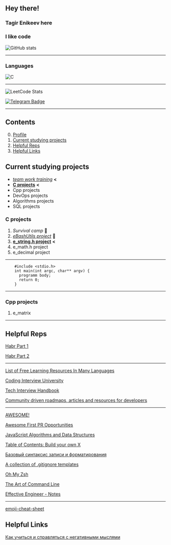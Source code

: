 <!--### Hi there 👋-->

<!--
**enikeevtg/enikeevtg** is a ✨ _special_ ✨ repository because its `README.md` (this file) appears on your GitHub profile.

Here are some ideas to get you started:

- 🔭 I’m currently working on ...
- 🌱 I’m currently learning ...
- 👯 I’m looking to collaborate on ...
- 🤔 I’m looking for help with ...
- 💬 Ask me about ...
- 📫 How to reach me: ...
- 😄 Pronouns: ...
- ⚡ Fun fact: ...
-->

## Hey there!
### Tagir Enikeev here
  
### I like code

![GitHub stats](https://github-readme-stats.vercel.app/api?username=enikeevtg&show_icons=true&hide=contribs,prs&cache_seconds=86400&theme=darcula)

***

### Languages

![C](https://img.shields.io/badge/-1E7775?style=for-the-badge&logo=C&logoColor=6296CC)
***
![LeetCode Stats](https://leetcard.jacoblin.cool/TagirEnikeev?theme=light)

[![Telegram Badge](https://img.shields.io/badge/-Telegram-blue?style=flat-square&logo=Telegram&logoColor=white&link=https://t.me/enikeev_tg)](https://t.me/enikeev_tg)
***
## Contents
0. [Profile](#hey-there)
1. [Current studying projects](#current-studying-projects)
2. [Helpful Reps](#helpful-reps)
3. [Helpful Links](#helpful-links)

## Current studying projects
* [_team work training_](https://github.com/enikeevtg/team_proj) __<__
* [__C projects__](#c-projects) __<__
* Cpp projects
* DevOps projects
* Algorithms projects
* SQL projects

### C projects

1. _Survival camp_ 🏁
2. [_eBashUtils project_](https://github.com/enikeevtg/eBashCatGrep) 🏁
3. [__e_string.h project__](https://github.com/enikeevtg/e_string.h) __<__
4. e_math.h project
5. e_decimal project

***
        #include <stdio.h>
        int main(int argc, char** argv) {
          programm body;
          return 0;
        }
***

### Cpp projects
1. e_matrix

***

## Helpful Reps

[Habr Part 1](https://habr.com/ru/articles/492040/)

[Habr Part 2](https://habr.com/ru/articles/502744/)
***
[List of Free Learning Resources In Many Languages](https://github.com/EbookFoundation/free-programming-books)

[Coding Interview University](https://github.com/jwasham/coding-interview-university)

[Tech Interview Handbook](https://github.com/yangshun/tech-interview-handbook)

[Community driven roadmaps, articles and resources for developers](https://github.com/kamranahmedse/developer-roadmap)
***
[AWESOME!](https://github.com/sindresorhus/awesom)

[Awesome First PR Opportunities](https://github.com/MunGell/awesome-for-beginners)

[JavaScript Algorithms and Data Structures](https://github.com/trekhleb/javascript-algorithms)

[Table of Contents: Build your own X](https://github.com/codecrafters-io/build-your-own-x)

[Базовый синтаксис записи и форматирования](https://docs.github.com/ru/get-started/writing-on-github/getting-started-with-writing-and-formatting-on-github/basic-writing-and-formatting-syntax#GitHub-flavored-markdown)

[A collection of .gitignore templates](https://github.com/github/gitignore#a-collection-of-gitignore-templates)

[Oh My Zsh](https://github.com/ohmyzsh/ohmyzsh)

[The Art of Command Line](https://github.com/jlevy/the-art-of-command-line)

[Effective Engineer - Notes](https://gist.github.com/rondy/af1dee1d28c02e9a225ae55da2674a6f)
***

[emoji-cheat-sheet](https://github.com/ikatyang/emoji-cheat-sheet/blob/master/README.md)

## Helpful Links

[Как учиться и справляться с негативными мыслями](https://guides.hexlet.io/ru/learning/?_gl=1*zua2h2*_ga*MTc5NDgwNjA3NS4xNjgyOTMxOTY4*_ga_PM3R85EKHN*MTY4MzIwNDMwNi40LjAuMTY4MzIwNDM2NS4xLjAuMA..)
